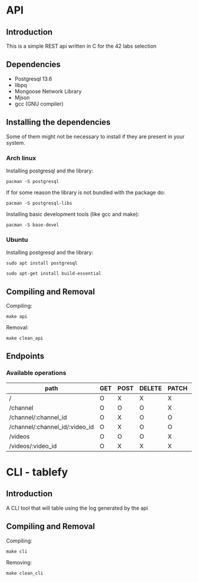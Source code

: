 
# API
## Introduction
This is a simple REST api written in C for the 42 labs selection

## Dependencies
- Postgresql 13.6
- libpq
- Mongoose Network Library
- Mjson
- gcc (GNU compiler)

## Installing the dependencies
Some of them might not be necessary to install if they are present in your system.
### Arch linux
Installing postgresql and the library:
```
pacman -S postgresql
```
If for some reason the library is not bundled with the package do:
```
pacman -S postgresql-libs
```
Installing basic development tools (like gcc and make):
```
pacman -S base-devel
```
### Ubuntu
Installing postgresql and the library:
```
sudo apt install postgresql
```
```
sudo apt-get install build-essential
```
## Compiling and Removal
Compiling:
```
make api
```
Removal:
```
make clean_api
```

## Endpoints
### Available operations
|path|GET|POST|DELETE|PATCH|PUT|
|---|---|---|---|---|---|
|/|O|X|X|X|X|
|/channel|O|O|O|X|X|
|/channel/:channel_id|O|X|O|O|O|
|/channel/:channel_id/:video_id|O|X|O|O|O|
|/videos|O|O|O|X|X|
|/videos/:video_id|O|X|X|X|X|


# CLI - tablefy
## Introduction
A CLI tool that will table using the log generated by the api

## Compiling and Removal
Compiling:
```
make cli
```
Removing:
```
make clean_cli
```
